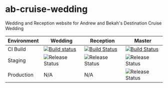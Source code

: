 # ab-cruise-wedding

Wedding and Reception website for Andrew and Bekah's Destination Cruise Wedding

| Environment | Wedding | Reception | Master |
|-------------|---------|-----------|--------|
| CI Build    | [![Build status](https://hoeflingsoftware.visualstudio.com/_apis/public/build/definitions/065c4b20-f1f2-455b-8f4f-b2c59ecf4b5e/27/badge)](https://hoeflingsoftware.visualstudio.com/AB%20Cruise%20Wedding/AB%20Cruise%20Wedding%20Team/_build/index?context=mine&path=%5C&definitionId=27&_a=completed) | [![Build Status](https://hoeflingsoftware.visualstudio.com/_apis/public/build/definitions/065c4b20-f1f2-455b-8f4f-b2c59ecf4b5e/28/badge)](https://hoeflingsoftware.visualstudio.com/AB%20Cruise%20Wedding/AB%20Cruise%20Wedding%20Team/_build/index?context=mine&path=%5C&definitionId=28&_a=completed) | [![Build Status](https://hoeflingsoftware.visualstudio.com/_apis/public/build/definitions/065c4b20-f1f2-455b-8f4f-b2c59ecf4b5e/26/badge)](https://hoeflingsoftware.visualstudio.com/AB%20Cruise%20Wedding/AB%20Cruise%20Wedding%20Team/_build/index?context=mine&path=%5C&definitionId=26&_a=completed) |
| Staging     | ![Release Status](https://img.shields.io/badge/Release-Wedding-green.svg?style=plastic) | ![Release Status](https://img.shields.io/badge/Release-Reception-green.svg?style=plastic) | ![Release Status](https://img.shields.io/badge/Release-Staging-green.svg?style=plastic) |
| Production  | N/A | N/A | ![Release Status](https://img.shields.io/badge/Release-Production-green.svg?style=plastic) |
